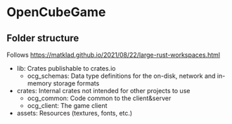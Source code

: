 # OpenCubeGame

## Folder structure

Follows https://matklad.github.io/2021/08/22/large-rust-workspaces.html

 - lib: Crates publishable to crates.io
   - ocg_schemas: Data type definitions for the on-disk, network and in-memory storage formats
 - crates: Internal crates not intended for other projects to use
   - ocg_common: Code common to the client&server
   - ocg_client: The game client
 - assets: Resources (textures, fonts, etc.)

